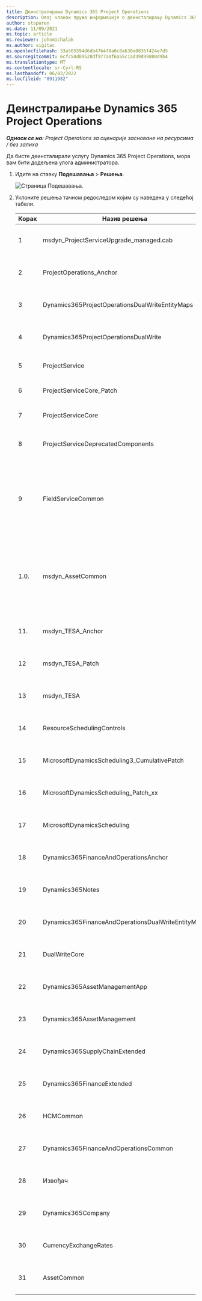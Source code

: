 ```yaml
---
title: Деинстралирање Dynamics 365 Project Operations
description: Овај чланак пружа информације о деинсталирању Dynamics 365 Project Operations.
author: stsporen
ms.date: 11/09/2021
ms.topic: article
ms.reviewer: johnmichalak
ms.author: sigitac
ms.openlocfilehash: 33a505594d6db47b4f8a0c8a630a0836f424e7d5
ms.sourcegitcommit: 6cfc50d89528df977a8f6a55c1ad39d99800d9b4
ms.translationtype: MT
ms.contentlocale: sr-Cyrl-RS
ms.lasthandoff: 06/03/2022
ms.locfileid: "8911982"
---
```

# <a name="uninstall-dynamics-365-project-operations"></a>Деинстралирање Dynamics 365 Project Operations 

_**Односи се на:** Project Operations за сценарије засноване на ресурсима / без залиха_

Да бисте деинсталирали услугу Dynamics 365 Project Operations, мора вам бити додељена улога администратора.

1. Идите на ставку **Подешавања** > **Решења**.

    ![Страница Подешавања.](./media/uninstall-proj-ops-solutions.png)
  
2. Уклоните решења тачном редоследом којим су наведена у следећој табели. 

    | Корак | Назив решења                                    | Белешка                                                                                         |
    |------|----------------------------------------------------|----------------------------------------------------------------------------------------------|
    | 1 | msdyn_ProjectServiceUpgrade_managed.cab            | Ако га не нађете, прескочите ово решење.                                                            |
    | 2 | ProjectOperations_Anchor                           | Ако га не нађете, прескочите ово решење.                                                            |
    | 3 | Dynamics365ProjectOperationsDualWriteEntityMaps    | Ако га не нађете, прескочите ово решење.                                                            |
    | 4 | Dynamics365ProjectOperationsDualWrite              | Ако га не нађете, прескочите ово решење.                                                            |
    | 5 | ProjectService                                     | Нема додатних белешки.                                                                         |
    | 6 | ProjectServiceCore_Patch                           | Нема додатних белешки.                                                                         |
    | 7 | ProjectServiceCore                                 | Нема додатних белешки.                                                                         |
    | 8 | ProjectServiceDeprecatedComponents                 | Ако га не нађете, прескочите ово решење.                                                            |
    | 9 | FieldServiceCommon                                 | Потребно за двоструко писање са Дyнамицс 365 Финанце или Dynamics 365 Supply Chain Management.   |
    | 1.0. | msdyn_AssetCommon                                  | Потребно за двоструко писање са Дyнамицс 365 Финанце или Dynamics 365 Supply Chain Management.   |
    | 11. | msdyn_TESA_Anchor                                  | Обавезно за Dynamics 365 Field Service.                                                     |
    | 12 | msdyn_TESA_Patch                                   | Обавезно за Dynamics 365 Field Service.                                                     |
    | 13 | msdyn_TESA                                         | Обавезно за Dynamics 365 Field Service.                                                     |
    | 14 | ResourceSchedulingControls                         | Обавезно за Dynamics 365 Field Service.                                                     |
    | 15 | MicrosoftDynamicsScheduling3_CumulativePatch       | Обавезно за Dynamics 365 Field Service.                                                     |
    | 16 | MicrosoftDynamicsScheduling_Patch_xx               | Обавезно за Dynamics 365 Field Service.                                                     |
    | 17 | MicrosoftDynamicsScheduling                        | Обавезно за Dynamics 365 Field Service.                                                     |
    | 18 | Dynamics365FinanceAndOperationsAnchor              | Ако га не нађете, прескочите ово решење.                                                            |
    | 19 | Dynamics365Notes                                   | Ако га не нађете, прескочите ово решење.                                                            |
    | 20 | Dynamics365FinanceAndOperationsDualWriteEntityMaps | Ако га не нађете, прескочите ово решење.                                                            |
    | 21 | DualWriteCore                                      | Ако га не нађете, прескочите ово решење.                                                            |
    | 22 | Dynamics365AssetManagementApp                      | Ако га не нађете, прескочите ово решење.                                                            |
    | 23 | Dynamics365AssetManagement                         | Ако га не нађете, прескочите ово решење.                                                            |
    | 24 | Dynamics365SupplyChainExtended                     | Ако га не нађете, прескочите ово решење.                                                            |
    | 25 | Dynamics365FinanceExtended                         | Ако га не нађете, прескочите ово решење.                                                            |
    | 26 | HCMCommon                                          | Ако га не нађете, прескочите ово решење.                                                            |
    | 27 | Dynamics365FinanceAndOperationsCommon              | Ако га не нађете, прескочите ово решење.                                                            |
    | 28 | Извођач                                              | Ако га не нађете, прескочите ово решење.                                                            |
    | 29 | Dynamics365Company                                 | Ако га не нађете, прескочите ово решење.                                                            |
    | 30 | CurrencyExchangeRates                              | Ако га не нађете, прескочите ово решење.                                                            |
    | 31 | AssetCommon                                        | Ако га не нађете, прескочите ово решење.                                                            |
